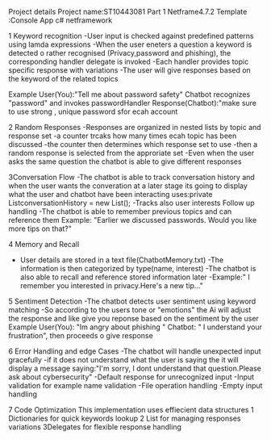 Project details
Project name:ST10443081 Part 1
Netframe4.7.2
Template :Console App c# netframework

1 Keyword recognition
-User input is checked against predefined patterns using lamda expressions
-When the user eneters a question a keyword is detected o rather recognised (Privacy,password and phishing), the corresponding handler delegate is invoked
-Each handler provides topic specific response with variations
-The user will give responses based on the keyword of the related topics

Example
User(You):"Tell me about password safety"
Chatbot recognizes "password" and invokes passwordHandler
Response(Chatbot):"make sure to use strong , unique password sfor ecah account
 
2 Random Responses 
-Responses are organized in nested lists by topic and response set
-a counter trcaks how many times ecah topic has been discussed
-the counter then determines which response set to use
-then a random response is selected from the approriate set
-Even when the user asks the same question the chatbot is able to give different responses 

3Conversation Flow
-The chatbot is able to track conversation history and when the user wants the converation at a later stage its going to display what the user and chatbot have been interacting uses:private List<string>conversationHistory = new List<string>();
-Tracks also user interests
Follow up handling
-The chatbot is able to remember previous topics and can reference them
Example: "Earlier we discussed passwords. Would you like more tips on that?"

4 Memory and Recall
- User details are stored in a text file(ChatbotMemory.txt)
-The information is then categorized by type(name, interest)
-The chatbot is also able to recall and reference stored information later
-Example:" I remember you interested in privacy.Here's a new tip..."

5 Sentiment Detection
-The chatbot detects user sentiment using keyword matching
-So according to the users tone or "emotions" the Ai will adjust the response and like give you reponse based on the sentiment by the user
Example
User(You): "Im angry about phishing "
Chatbot: " I understand your frustration", then proceeds o give response

6 Error Handling and edge Cases
-The chatbot will handle unexpected input gracefully
-if it does not understand what the user is saying the  it will display a message saying:"I'm sorry, I dont understand that question.Please ask about cybersecurity"
-Default response for unrecognized input
-Input validation for example name validation
-File operation handling
-Empty input handling

7 Code Optimization
This implementation uses effiecient data structures
1 Dictionaries for quick keywords lookup
2 List for managing responses variations
3Delegates for flexible response handling


